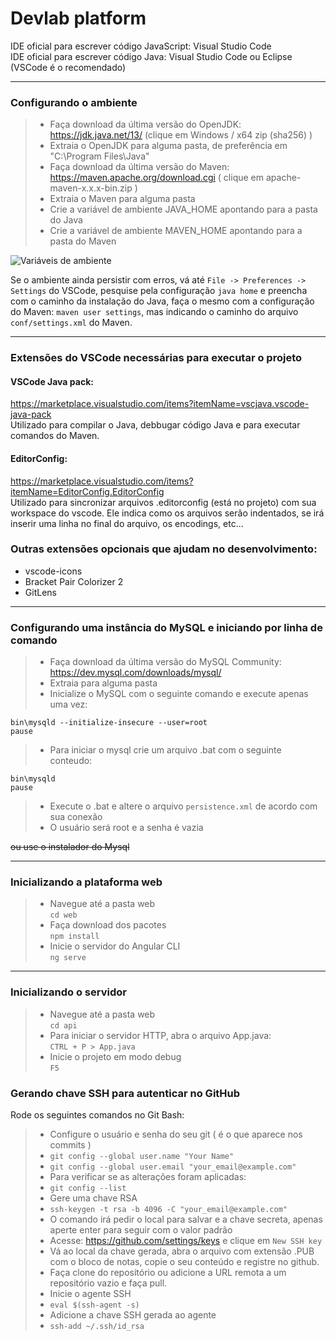 # Devlab platform

IDE oficial para escrever código JavaScript: Visual Studio Code \
IDE oficial para escrever código Java: Visual Studio Code ou Eclipse (VSCode é o recomendado)

---

### Configurando o ambiente

> - Faça download da última versão do OpenJDK: https://jdk.java.net/13/ (clique em Windows / x64 zip (sha256) )
> - Extraia o OpenJDK para alguma pasta, de preferência em "C:\Program Files\Java\"
> - Faça download da última versão do Maven: https://maven.apache.org/download.cgi ( clique em apache-maven-x.x.x-bin.zip )
> - Extraia o Maven para alguma pasta
> - Crie a variável de ambiente JAVA_HOME apontando para a pasta do Java
> - Crie a variável de ambiente MAVEN_HOME apontando para a pasta do Maven

![Variáveis de ambiente](https://i.ibb.co/T0D289B/devlab-vars.png)

Se o ambiente ainda persistir com erros, vá até `File -> Preferences -> Settings` do VSCode, pesquise pela configuração `java home` e preencha com o caminho da instalação do Java, faça o mesmo com a configuração do Maven: `maven user settings`, mas indicando o caminho do arquivo `conf/settings.xml` do Maven.

---

### Extensões do VSCode necessárias para executar o projeto

#### VSCode Java pack:
https://marketplace.visualstudio.com/items?itemName=vscjava.vscode-java-pack \
Utilizado para compilar o Java, debbugar código Java e para executar comandos do Maven.

#### EditorConfig:
https://marketplace.visualstudio.com/items?itemName=EditorConfig.EditorConfig \
Utilizado para sincronizar arquivos .editorconfig (está no projeto) com sua workspace do vscode.
Ele indica como os arquivos serão indentados, se irá inserir uma linha no final do arquivo, os encodings, etc...

### Outras extensões opcionais que ajudam no desenvolvimento:
- vscode-icons
- Bracket Pair Colorizer 2
- GitLens

---

### Configurando uma instância do MySQL e iniciando por linha de comando

> - Faça download da última versão do MySQL Community: https://dev.mysql.com/downloads/mysql/
> - Extraia para alguma pasta
> - Inicialize o MySQL com o seguinte comando e execute apenas uma vez: 
```
bin\mysqld --initialize-insecure --user=root
pause
```
> - Para iniciar o mysql crie um arquivo .bat com o seguinte conteudo:
```
bin\mysqld
pause
```
> - Execute o .bat e altere o arquivo `persistence.xml` de acordo com sua conexão
> - O usuário será root e a senha é vazia

~~ou use o instalador do Mysql~~

---

### Inicializando a plataforma web

> - Navegue até a pasta web \
> `cd web`
> - Faça download dos pacotes \
> `npm install`
> - Inicie o servidor do Angular CLI \
> `ng serve`

--- 

### Inicializando o servidor

> - Navegue até a pasta web \
> `cd api` 
> - Para iniciar o servidor HTTP, abra o arquivo App.java: \
> `CTRL + P > App.java`
> - Inicie o projeto em modo debug \
> `F5`

### Gerando chave SSH para autenticar no GitHub

Rode os seguintes comandos no Git Bash:

> - Configure o usuário e senha do seu git ( é o que aparece nos commits )
> - `git config --global user.name "Your Name"`
> - `git config --global user.email "your_email@example.com"`
> - Para verificar se as alterações foram aplicadas:
> - `git config --list`
> - Gere uma chave RSA
> - `ssh-keygen -t rsa -b 4096 -C "your_email@example.com"`
> - O comando irá pedir o local para salvar e a chave secreta, apenas aperte enter para seguir com o valor padrão
> - Acesse: https://github.com/settings/keys e clique em `New SSH key`
> - Vá ao local da chave gerada, abra o arquivo com extensão .PUB com o bloco de notas, copie o seu conteúdo e registre no github.
> - Faça clone do repositório ou adicione a URL remota a um repositório vazio e faça pull.
> - Inicie o agente SSH
> - `eval $(ssh-agent -s)`
> - Adicione a chave SSH gerada ao agente
> - `ssh-add ~/.ssh/id_rsa`